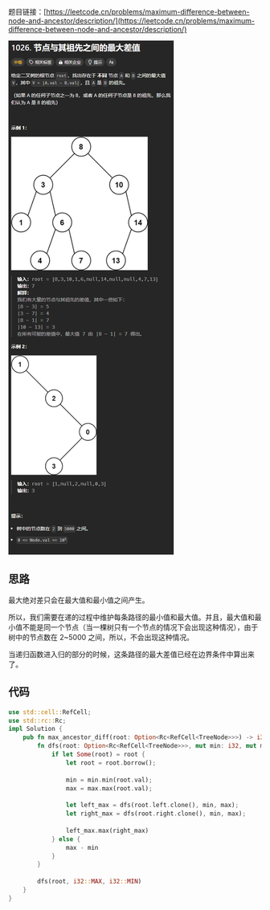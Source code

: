 题目链接：[https://leetcode.cn/problems/maximum-difference-between-node-and-ancestor/description/](https://leetcode.cn/problems/maximum-difference-between-node-and-ancestor/description/)

![](../../../../../images/2024/1732947306800-959a6b7a-5c88-4b7b-ad66-c9c7857249c0.png)

## 思路
最大绝对差只会在最大值和最小值之间产生。

所以，我们需要在递的过程中维护每条路径的最小值和最大值。并且，最大值和最小值不能是同一个节点（当一棵树只有一个节点的情况下会出现这种情况），由于树中的节点数在 2~5000 之间，所以，不会出现这种情况。

当递归函数进入归的部分的时候，这条路径的最大差值已经在边界条件中算出来了。

## 代码
```rust
use std::cell::RefCell;
use std::rc::Rc;
impl Solution {
    pub fn max_ancestor_diff(root: Option<Rc<RefCell<TreeNode>>>) -> i32 {
        fn dfs(root: Option<Rc<RefCell<TreeNode>>>, mut min: i32, mut max: i32) -> i32 {
            if let Some(root) = root {
                let root = root.borrow();

                min = min.min(root.val);
                max = max.max(root.val);

                let left_max = dfs(root.left.clone(), min, max);
                let right_max = dfs(root.right.clone(), min, max);

                left_max.max(right_max)
            } else {
                max - min
            }
        }

        dfs(root, i32::MAX, i32::MIN)
    }
}
```



